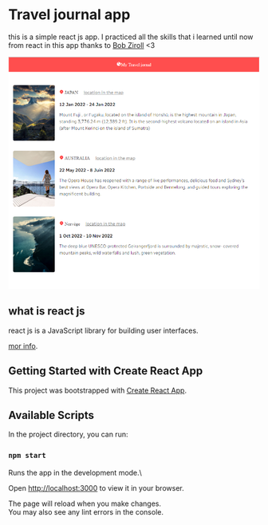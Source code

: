 # Travel journal app
this is a simple react js app.
I practiced all the skills that i learned until now from react in this app thanks to [Bob Ziroll](https://twitter.com/bobziroll "Bob Ziroll twitter account") <3

![travel jornal](https://github.com/bouakram/travel-journal-app/blob/master/src/travel-journal.png)

## what is react js 

react js is a JavaScript library for building user interfaces.

[mor info](https://reactjs.org/).

## Getting Started with Create React App

This project was bootstrapped with [Create React App](https://github.com/facebook/create-react-app).

## Available Scripts

In the project directory, you can run:

### `npm start`

Runs the app in the development mode.\

Open [http://localhost:3000](http://localhost:3000) to view it in your browser.

The page will reload when you make changes.\
You may also see any lint errors in the console.
